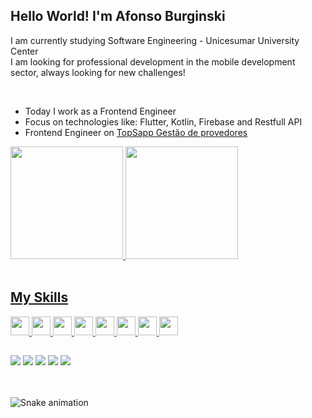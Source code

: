 ## Hello World! I'm Afonso Burginski
<!-- Apresentação -->

I am currently studying Software Engineering - Unicesumar University Center<br>
I am looking for professional development in the mobile development sector, always looking for new challenges!

<br>

- Today I work as a Frontend Engineer
- Focus on technologies like: Flutter, Kotlin, Firebase and Restfull API
- Frontend Engineer on [TopSapp Gestão de provedores](https://www.topsapp.com.br/)


<div align="start">
  <a href="https://github.com/afonsoburginski">
  <img height="180em" src="https://github-readme-stats.vercel.app/api?username=afonsoburginski&show_icons=true&theme=nord&include_all_commits=true&count_private=true"/>
  <img height="180em" src="https://github-readme-stats.vercel.app/api/top-langs/?username=afonsoburginski&layout=compact&langs_count=7&theme=nord"/>
</div><br>
  
## My Skills
 
<div>
<img width="30px" src="https://cdn.jsdelivr.net/gh/devicons/devicon/icons/dart/dart-original.svg" />
<img width="30px" src="https://cdn.jsdelivr.net/gh/devicons/devicon/icons/flutter/flutter-original.svg" />
<img width="30px" src="https://cdn.jsdelivr.net/gh/devicons/devicon/icons/typescript/typescript-original.svg" />
<img width="30px" src="https://cdn.jsdelivr.net/gh/devicons/devicon/icons/javascript/javascript-original.svg" />
<img width="30px" src="https://cdn.jsdelivr.net/gh/devicons/devicon/icons/react/react-original.svg" />
<img width="30px" src="https://cdn.jsdelivr.net/gh/devicons/devicon/icons/nodejs/nodejs-original.svg" />
<img width="30px" src="https://cdn.jsdelivr.net/gh/devicons/devicon/icons/firebase/firebase-plain.svg" />
<img width="30px" src="https://cdn.jsdelivr.net/gh/devicons/devicon/icons/googlecloud/googlecloud-original.svg" />
          
          
</div>
 
##

  <div><a href="https://api.whatsapp.com/send?phone=5566997131155&text=Ol%C3%A1!"><img src="https://img.shields.io/badge/WhatsApp-25D366?style=for-the-badge&logo=whatsapp&logoColor=white" /></a>
   <a href="https://instagram.com/afonso.dev" target="_blank"><img src="https://img.shields.io/badge/-Instagram-%23E4405F?style=for-the-badge&logo=instagram&logoColor=white" target="_blank"></a>
  <a href="https://www.linkedin.com/in/afonso-kevin-burginski-76aa05175" target="_blank"><img src="https://img.shields.io/badge/-LinkedIn-%230077B5?style=for-the-badge&logo=linkedin&logoColor=white" target="_blank"></a>
  <a href="https://discord.gg/KEkwsWcr" target="_blank"><img src="https://img.shields.io/badge/Discord-7289DA?style=for-the-badge&logo=discord&logoColor=white" target="_blank"></a> 
  <a href = "mailto:burginskikevin@gmail.com"><img src="https://img.shields.io/badge/Gmail-D14836?style=for-the-badge&logo=gmail&logoColor=white" /></a>
  </div><br></br>
  
  ![Snake animation](https://raw.githubusercontent.com/devjosecarlosteles/devjosecarlosteles/output/github-contribution-grid-snake.svg)
 
</div>
